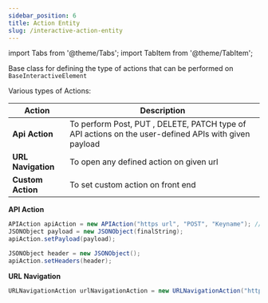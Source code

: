```yaml
---
sidebar_position: 6
title: Action Entity
slug: /interactive-action-entity
---
```


import Tabs from '@theme/Tabs';
import TabItem from '@theme/TabItem';

Base class for defining the type of actions that can be performed on `BaseInteractiveElement`

Various types of Actions:

| Action             | Description                                                                                          |
| ------------------ | ---------------------------------------------------------------------------------------------------- |
| **Api Action**     | To perform Post, PUT , DELETE, PATCH type of API actions on the user-defined APIs with given payload |
| **URL Navigation** | To open any defined action on given url                                                              |
| **Custom Action**  | To set custom action on front end                                                                    |

**API Action**

<Tabs>
<TabItem value="java" label="Java">

```java
APIAction apiAction = new APIAction("https url", "POST", "Keyname"); // Keyname can be any userdefined string
JSONObject payload = new JSONObject(finalString);
apiAction.setPayload(payload);

JSONObject header = new JSONObject();
apiAction.setHeaders(header);
```

</TabItem>
</Tabs>

**URL Navigation**

<Tabs>
<TabItem value="java" label="Java">

```java
URLNavigationAction urlNavigationAction = new URLNavigationAction("https://www.cometchat.com/");
```

</TabItem>
</Tabs>
